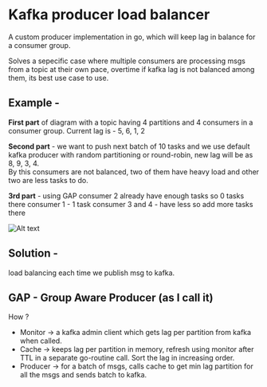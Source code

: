 # Kafka producer load balancer 

A custom producer implementation in go, which will keep lag in balance for a consumer group.

Solves a sepecific case where multiple consumers are processing msgs from a topic at their own pace, overtime 
if kafka lag is not balanced among them, its best use case to use.

## Example - 

**First part** of diagram with a topic having 4 partitions and 4 consumers in a consumer group.
Current lag is - 5, 6, 1, 2 

**Second part** - we want to push next batch of 10 tasks and we use default kafka producer 
with random partitioning or round-robin, new lag will be as 
8, 9, 3, 4.   
By this consumers are not balanced, two of them have heavy load and other two are less tasks to do.

**3rd part** - using GAP 
consumer 2 already have enough tasks so 0 tasks there 
consumer 1 - 1 task 
consumer 3 and 4 - have less so add more tasks there 


![Alt text](./images/gap-load-balancer.png)


## 

## Solution - 
load balancing each time we publish msg to kafka.

## GAP - Group Aware Producer (as I call it)


How ? 

 - Monitor -> a kafka admin client which gets lag per partition from kafka when called.
 - Cache -> keeps lag per partition in memory, refresh using monitor after TTL in a separate go-routine call. Sort the lag in increasing order.
 - Producer -> for a batch of msgs, calls cache to get min lag partition for all the msgs and sends batch to kafka.

